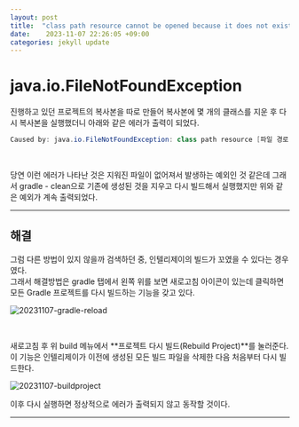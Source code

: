 ```yaml
---
layout: post
title:  "class path resource cannot be opened because it does not exist" 
date:    2023-11-07 22:26:05 +09:00
categories: jekyll update
---
```


java.io.FileNotFoundException
=============

진행하고 있던 프로젝트의 복사본을 따로 만들어 복사본에 몇 개의 클래스를 지운 후 다시 복사본을 실행했더니 아래와 같은 에러가 출력이 되었다.<br>

```java
Caused by: java.io.FileNotFoundException: class path resource [파일 경로] cannot be opened because it does not exist
```
<br>

당연 이런 에러가 나타난 것은 지워진 파일이 없어져서 발생하는 예외인 것 같은데 그래서 gradle - clean으로 기존에 생성된 것을 지우고 다시 빌드해서 실행했지만 위와 같은 예외가 계속 출력되었다.<br>

---------------------------------------


해결
-------------

그럼 다른 방법이 있지 않을까 검색하던 중, 인텔리제이의 빌드가 꼬였을 수 있다는 경우였다.<br> 
그래서 해결방법은 gradle 탭에서 왼쪽 위를 보면 새로고침 아이콘이 있는데 클릭하면 모든 Gradle 프로젝트를 다시 빌드하는 기능을 갖고 있다.<br>

![20231107-gradle-reload](https://github.com/jiuseu/hyuntrace0915.github.io/assets/109057859/3ca9580e-618b-41bb-8ad7-38d5a67674b0)

<br>

새로고침 후 위 build 메뉴에서 **프로젝트 다시 빌드(Rebuild Project)**를 눌러준다.<br>
이 기능은 인텔리제이가 이전에 생성된 모든 빌드 파일을 삭제한 다음 처음부터 다시 빌드한다.<br>

![20231107-buildproject](https://github.com/jiuseu/hyuntrace0915.github.io/assets/109057859/43328a1f-32ae-451b-9b48-b7af5061c6cc)


이후 다시 실행하면 정상적으로 에러가 출력되지 않고 동작할 것이다.<br>



---------------------------------------



[jekyll-docs]: https://jekyllrb.com/docs/home
[jekyll-gh]:   https://github.com/jekyll/jekyll
[jekyll-talk]: https://talk.jekyllrb.com/
